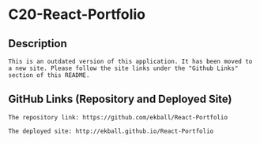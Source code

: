 # C20-React-Portfolio

## Description

    This is an outdated version of this application. It has been moved to a new site. Please follow the site links under the "Github Links" section of this README.

## GitHub Links (Repository and Deployed Site)

    The repository link: https://github.com/ekball/React-Portfolio

    The deployed site: http://ekball.github.io/React-Portfolio

